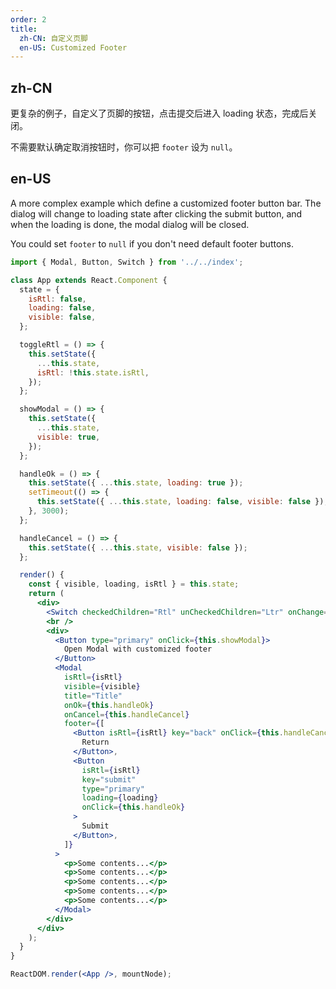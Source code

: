 ```yaml
---
order: 2
title:
  zh-CN: 自定义页脚
  en-US: Customized Footer
---
```


## zh-CN

更复杂的例子，自定义了页脚的按钮，点击提交后进入 loading 状态，完成后关闭。

不需要默认确定取消按钮时，你可以把 `footer` 设为 `null`。

## en-US

A more complex example which define a customized footer button bar. The dialog will change to loading state after clicking the submit button, and when the loading is done, the modal dialog will be closed.

You could set `footer` to `null` if you don't need default footer buttons.

```jsx
import { Modal, Button, Switch } from '../../index';

class App extends React.Component {
  state = {
    isRtl: false,
    loading: false,
    visible: false,
  };

  toggleRtl = () => {
    this.setState({
      ...this.state,
      isRtl: !this.state.isRtl,
    });
  };

  showModal = () => {
    this.setState({
      ...this.state,
      visible: true,
    });
  };

  handleOk = () => {
    this.setState({ ...this.state, loading: true });
    setTimeout(() => {
      this.setState({ ...this.state, loading: false, visible: false });
    }, 3000);
  };

  handleCancel = () => {
    this.setState({ ...this.state, visible: false });
  };

  render() {
    const { visible, loading, isRtl } = this.state;
    return (
      <div>
        <Switch checkedChildren="Rtl" unCheckedChildren="Ltr" onChange={this.toggleRtl} />
        <br />
        <div>
          <Button type="primary" onClick={this.showModal}>
            Open Modal with customized footer
          </Button>
          <Modal
            isRtl={isRtl}
            visible={visible}
            title="Title"
            onOk={this.handleOk}
            onCancel={this.handleCancel}
            footer={[
              <Button isRtl={isRtl} key="back" onClick={this.handleCancel}>
                Return
              </Button>,
              <Button
                isRtl={isRtl}
                key="submit"
                type="primary"
                loading={loading}
                onClick={this.handleOk}
              >
                Submit
              </Button>,
            ]}
          >
            <p>Some contents...</p>
            <p>Some contents...</p>
            <p>Some contents...</p>
            <p>Some contents...</p>
            <p>Some contents...</p>
          </Modal>
        </div>
      </div>
    );
  }
}

ReactDOM.render(<App />, mountNode);
```
